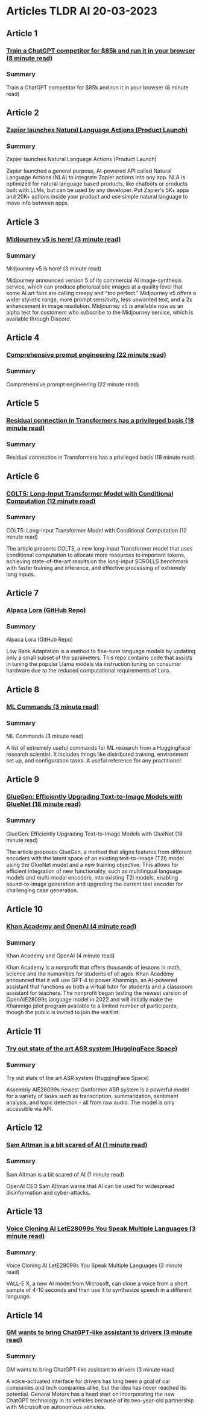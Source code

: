 # Articles TLDR AI 20-03-2023

## Article 1
### [Train a ChatGPT competitor for $85k and run it in your browser (8 minute read)](https://tldr.tech)
### Summary 
 Train a ChatGPT competitor for $85k and run it in your browser (8 minute read)

## Article 2
### [Zapier launches Natural Language Actions (Product Launch)](https://tldr.tech)
### Summary 
 Zapier launches Natural Language Actions (Product Launch)

Zapier launched a general purpose, AI-powered API called Natural Language Actions (NLA) to integrate Zapier actions into any app. NLA is optimized for natural language based products, like chatbots or products built with LLMs, but can be used by any developer. Put Zapier's 5K+ apps and 20K+ actions inside your product and use simple natural language to move info between apps.

## Article 3
### [Midjourney v5 is here! (3 minute read)](https://tldr.tech)
### Summary 
 Midjourney v5 is here! (3 minute read)

Midjourney announced version 5 of its commercial AI image-synthesis service, which can produce photorealistic images at a quality level that some AI art fans are calling creepy and "too perfect." Midjourney v5 offers a wider stylistic range, more prompt sensitivity, less unwanted text, and a 2x enhancement in image resolution. Midjourney v5 is available now as an alpha test for customers who subscribe to the Midjourney service, which is available through Discord.

## Article 4
### [Comprehensive prompt engineering (22 minute read)](https://tldr.tech)
### Summary 
 Comprehensive prompt engineering (22 minute read)

## Article 5
### [Residual connection in Transformers has a privileged basis (18 minute read)](https://tldr.tech)
### Summary 
 Residual connection in Transformers has a privileged basis (18 minute read)

## Article 6
### [COLT5: Long-Input Transformer Model with Conditional Computation (12 minute read)](https://tldr.tech)
### Summary 
 COLT5: Long-Input Transformer Model with Conditional Computation (12 minute read)

The article presents COLT5, a new long-input Transformer model that uses conditional computation to allocate more resources to important tokens, achieving state-of-the-art results on the long-input SCROLLS benchmark with faster training and inference, and effective processing of extremely long inputs.

## Article 7
### [Alpaca Lora (GitHub Repo)](https://tldr.tech)
### Summary 
 Alpaca Lora (GitHub Repo)

Low Rank Adaptation is a method to fine-tune language models by updating only a small subset of the parameters. This repo contains code that assists in tuning the popular Llama models via instruction tuning on consumer hardware due to the reduced computational requirements of Lora.

## Article 8
### [ML Commands (3 minute read)](https://tldr.tech)
### Summary 
 ML Commands (3 minute read)

A list of extremely useful commands for ML research from a HuggingFace research scientist. It includes things like distributed training, environment set up, and configuration tasks. A useful reference for any practitioner.

## Article 9
### [GlueGen: Efficiently Upgrading Text-to-Image Models with GlueNet (18 minute read)](https://tldr.tech)
### Summary 
 GlueGen: Efficiently Upgrading Text-to-Image Models with GlueNet (18 minute read)

The article proposes GlueGen, a method that aligns features from different encoders with the latent space of an existing text-to-image (T2I) model using the GlueNet model and a new training objective. This allows for efficient integration of new functionality, such as multilingual language models and multi-modal encoders, into existing T2I models, enabling sound-to-image generation and upgrading the current text encoder for challenging case generation.

## Article 10
### [Khan Academy and OpenAI (4 minute read)](https://tldr.tech)
### Summary 
 Khan Academy and OpenAI (4 minute read)

Khan Academy is a nonprofit that offers thousands of lessons in math, science and the humanities for students of all ages. Khan Academy announced that it will use GPT-4 to power Khanmigo, an AI-powered assistant that functions as both a virtual tutor for students and a classroom assistant for teachers. The nonprofit began testing the newest version of OpenAIE28099s language model in 2022 and will initially make the Khanmigo pilot program available to a limited number of participants, though the public is invited to join the waitlist.

## Article 11
### [Try out state of the art ASR system (HuggingFace Space)](https://tldr.tech)
### Summary 
 Try out state of the art ASR system (HuggingFace Space)

Assembly AIE28099s newest Conformer ASR system is a powerful model for a variety of tasks such as transcription, summarization, sentiment analysis, and topic detection - all from raw audio. The model is only accessible via API.

## Article 12
### [Sam Altman is a bit scared of AI (1 minute read)](https://tldr.tech)
### Summary 
 Sam Altman is a bit scared of AI (1 minute read)

OpenAI CEO Sam Altman warns that AI can be used for widespread disinformation and cyber-attacks.

## Article 13
### [Voice Cloning AI LetE28099s You Speak Multiple Languages (3 minute read)](https://tldr.tech)
### Summary 
 Voice Cloning AI LetE28099s You Speak Multiple Languages (3 minute read)

VALL-E X, a new AI model from Microsoft, can clone a voice from a short sample of 4-10 seconds and then use it to synthesize speech in a different language.

## Article 14
### [GM wants to bring ChatGPT-like assistant to drivers (3 minute read)](https://tldr.tech)
### Summary 
 GM wants to bring ChatGPT-like assistant to drivers (3 minute read)

A voice-activated interface for drivers has long been a goal of car companies and tech companies alike, but the idea has never reached its potential. General Motors has a head start on incorporating the new ChatGPT technology in its vehicles because of its two-year-old partnership with Microsoft on autonomous vehicles.

